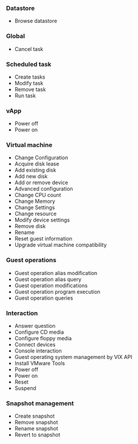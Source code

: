 ### Datastore
- Browse datastore

### Global
- Cancel task

### Scheduled task
- Create tasks
- Modify task
- Remove task
- Run task

### vApp
- Power off
- Power on

### Virtual machine
- Change Configuration
- Acquire disk lease
- Add existing disk
- Add new disk
- Add or remove device
- Advanced configuration
- Change CPU count
- Change Memory
- Change Settings
- Change resource
- Modify device settings
- Remove disk
- Rename
- Reset guest information
- Upgrade virtual machine compatibility

### Guest operations
- Guest operation alias modification
- Guest operation alias query
- Guest operation modifications
- Guest operation program execution
- Guest operation queries

### Interaction
- Answer question
- Configure CD media
- Configure floppy media
- Connect devices
- Console interaction
- Guest operating system management by VIX API
- Install VMware Tools
- Power off
- Power on
- Reset
- Suspend

### Snapshot management
- Create snapshot
- Remove snapshot
- Rename snapshot
- Revert to snapshot